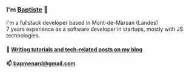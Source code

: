 ### I'm [Baptiste](https://www.baptistemenard.com/about) 👋

I'm a fullstack developer based in Mont-de-Marsan (Landes)   
7 years experience as a software developer in startups, mostly with JS technologies.

#### 💬 [Writing tutorials and tech-related posts on my blog](https://www.baptistemenard.com)
#### 📫 bapmenard@gmail.com
